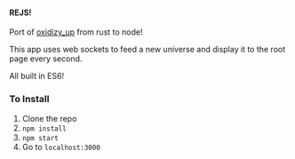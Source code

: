 #### REJS!

Port of [oxidizy_up](https://github.com/selfup/oxidizy_up) from rust to node!

This app uses web sockets to feed a new universe and display it to the root page every second.

All built in ES6!

### To Install
1. Clone the repo
2. `npm install`
3. `npm start`
4. Go to `localhost:3000`
